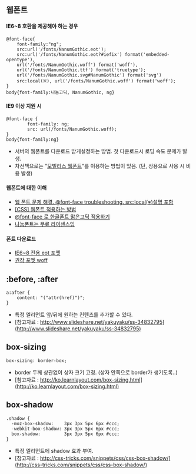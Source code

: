 ## 웹폰트 

#### IE6~8 호환을 제공해야 하는 경우
```
@font-face{
    font-family:"ng";
    src:url('/fonts/NanumGothic.eot');
    src:url('/fonts/NanumGothic.eot?#iefix') format('embedded-opentype'),
    url('/fonts/NanumGothic.woff') format('woff'),
    url('/fonts/NanumGothic.ttf') format('truetype');
    url('/fonts/NanumGothic.svg#NanumGothic') format('svg')
    src:local(※), url('/fonts/NanumGothic.woff') format('woff');
}
body{font-family:나눔고딕, NanumGothic, ng}
```
#### IE9 이상 지원 시
```
@font-face {
        font-family: ng;
        src: url(/fonts/NanumGothic.woff);
}
body{font-family:ng}
```
                                             
* 서버의 웹폰트를 다운로드 받게설정하는 방법. 첫 다운로드시 로딩 속도 문제가 발생. 
* 차선책으로는 "[모빌리스 웹폰트](http://api.mobilis.co.kr/webfonts/)"를 이용하는 방법이 있음. (단, 상용으로 사용 시 비용 발생)


#### 웹폰트에 대한 이해
* [웹 폰트 문제 해결. @font-face troubleshooting. src:local(※)설명 포함](http://naradesign.net/wp/2012/06/19/1830/)
* [[CSS] 웹폰트 적용하는 방법](http://www.freezner.com/archives/215)
* [@font-face 로 한글폰트 맑은고딕 적용하기](http://www.1efthander.com/fontface-malgungothic-apply/)
* [나눔폰트는 무료 라이센스임](http://hangeul.naver.com/download.nhn)

#### 폰트 다운로드
* [IE6~8 전용 eot 포멧](http://weaverloft.com/inc/file/NanumGothic.eot)
* [권장 포멧 woff](http://weaverloft.com/inc/file/NanumGothic.woff)






## :before, :after

```
a:after {
    content: "("attr(href)")";
}
```

* 특정 엘리먼트 앞/뒤에 원하는 컨텐츠를 추가할 수 있다. 
* [참고자료 : http://www.slideshare.net/yakuyaku/ss-34832795](http://www.slideshare.net/yakuyaku/ss-34832795)


## box-sizing

```
box-sizing: border-box;
```

* border 두께 상관없이 상자 크기 고정. (상자 안쪽으로 border가 생기도록..) 
* [참고자료 : http://ko.learnlayout.com/box-sizing.html](http://ko.learnlayout.com/box-sizing.html)



## box-shadow

```
.shadow {
  -moz-box-shadow:    3px 3px 5px 6px #ccc;
  -webkit-box-shadow: 3px 3px 5px 6px #ccc;
  box-shadow:         3px 3px 5px 6px #ccc;
}
```

* 특정 엘리먼트에 shadow 효과 부여. 
* [참고자료 : http://css-tricks.com/snippets/css/css-box-shadow/](http://css-tricks.com/snippets/css/css-box-shadow/)
